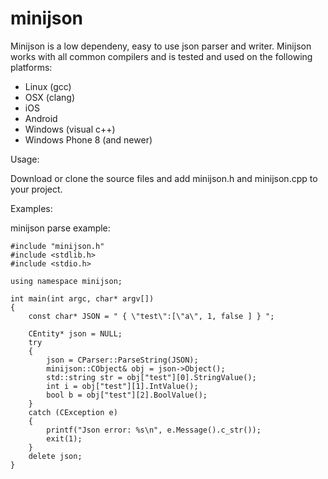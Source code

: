 minijson
========

Minijson is a low dependeny, easy to use json parser and writer. Minijson works with all common compilers and is tested and used on the following platforms:

* Linux (gcc)
* OSX (clang)
* iOS
* Android
* Windows (visual c++)
* Windows Phone 8 (and newer)

Usage:

Download or clone the source files and add minijson.h and minijson.cpp to your project. 

Examples:

minijson parse example:

    #include "minijson.h"
    #include <stdlib.h>
    #include <stdio.h>
    
    using namespace minijson;
    
    int main(int argc, char* argv[])
    {
        const char* JSON = " { \"test\":[\"a\", 1, false ] } ";
        
        CEntity* json = NULL;
        try 
        {
            json = CParser::ParseString(JSON);
            minijson::CObject& obj = json->Object();
            std::string str = obj["test"][0].StringValue();
            int i = obj["test"][1].IntValue();
            bool b = obj["test"][2].BoolValue();
        }
        catch (CException e)
        {
            printf("Json error: %s\n", e.Message().c_str());
            exit(1);
        }
        delete json;
    }
